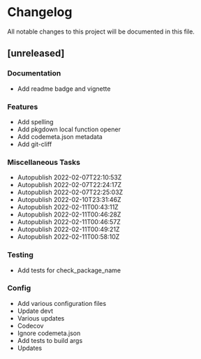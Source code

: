 # Changelog
All notable changes to this project will be documented in this file.

## [unreleased]

### Documentation

- Add readme badge and vignette

### Features

- Add spelling
- Add pkgdown local function opener
- Add codemeta.json metadata
- Add git-cliff

### Miscellaneous Tasks

- Autopublish 2022-02-07T22:10:53Z
- Autopublish 2022-02-07T22:24:17Z
- Autopublish 2022-02-07T22:25:03Z
- Autopublish 2022-02-10T23:31:46Z
- Autopublish 2022-02-11T00:43:11Z
- Autopublish 2022-02-11T00:46:28Z
- Autopublish 2022-02-11T00:46:57Z
- Autopublish 2022-02-11T00:49:21Z
- Autopublish 2022-02-11T00:58:10Z

### Testing

- Add tests for check_package_name

### Config

- Add various configuration files
- Update devt
- Various updates
- Codecov
- Ignore codemeta.json
- Add tests to build args
- Updates

<!-- generated by git-cliff -->

